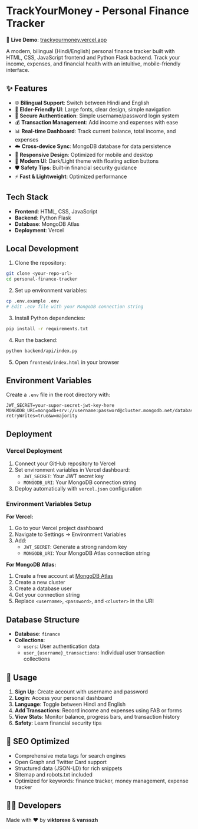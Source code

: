# TrackYourMoney - Personal Finance Tracker

🚀 **Live Demo**: [trackyourmoney.vercel.app](https://trackyourmoney.vercel.app)

A modern, bilingual (Hindi/English) personal finance tracker built with HTML, CSS, JavaScript frontend and Python Flask backend. Track your income, expenses, and financial health with an intuitive, mobile-friendly interface.

## ✨ Features

- 🌐 **Bilingual Support**: Switch between Hindi and English
- 👴 **Elder-Friendly UI**: Large fonts, clear design, simple navigation
- 🔐 **Secure Authentication**: Simple username/password login system
- 💰 **Transaction Management**: Add income and expenses with ease
- 📊 **Real-time Dashboard**: Track current balance, total income, and expenses
- ☁️ **Cross-device Sync**: MongoDB database for data persistence
- 📱 **Responsive Design**: Optimized for mobile and desktop
- 🎨 **Modern UI**: Dark/Light theme with floating action buttons
- 🛡️ **Safety Tips**: Built-in financial security guidance
- ⚡ **Fast & Lightweight**: Optimized performance

## Tech Stack

- **Frontend**: HTML, CSS, JavaScript
- **Backend**: Python Flask
- **Database**: MongoDB Atlas
- **Deployment**: Vercel

## Local Development

1. Clone the repository:
```bash
git clone <your-repo-url>
cd personal-finance-tracker
```

2. Set up environment variables:
```bash
cp .env.example .env
# Edit .env file with your MongoDB connection string
```

3. Install Python dependencies:
```bash
pip install -r requirements.txt
```

4. Run the backend:
```bash
python backend/api/index.py
```

5. Open `frontend/index.html` in your browser

## Environment Variables

Create a `.env` file in the root directory with:

```env
JWT_SECRET=your-super-secret-jwt-key-here
MONGODB_URI=mongodb+srv://username:password@cluster.mongodb.net/database?retryWrites=true&w=majority
```

## Deployment

### Vercel Deployment

1. Connect your GitHub repository to Vercel
2. Set environment variables in Vercel dashboard:
   - `JWT_SECRET`: Your JWT secret key
   - `MONGODB_URI`: Your MongoDB connection string
3. Deploy automatically with `vercel.json` configuration

### Environment Variables Setup

**For Vercel:**
1. Go to your Vercel project dashboard
2. Navigate to Settings → Environment Variables
3. Add:
   - `JWT_SECRET`: Generate a strong random key
   - `MONGODB_URI`: Your MongoDB Atlas connection string

**For MongoDB Atlas:**
1. Create a free account at [MongoDB Atlas](https://www.mongodb.com/atlas)
2. Create a new cluster
3. Create a database user
4. Get your connection string
5. Replace `<username>`, `<password>`, and `<cluster>` in the URI

## Database Structure

- **Database**: `finance`
- **Collections**: 
  - `users`: User authentication data
  - `user_{username}_transactions`: Individual user transaction collections

## 🚀 Usage

1. **Sign Up**: Create account with username and password
2. **Login**: Access your personal dashboard
3. **Language**: Toggle between Hindi and English
4. **Add Transactions**: Record income and expenses using FAB or forms
5. **View Stats**: Monitor balance, progress bars, and transaction history
6. **Safety**: Learn financial security tips

## 🎯 SEO Optimized

- Comprehensive meta tags for search engines
- Open Graph and Twitter Card support
- Structured data (JSON-LD) for rich snippets
- Sitemap and robots.txt included
- Optimized for keywords: finance tracker, money management, expense tracker

## 👨‍💻 Developers

Made with ❤️ by **viktorexe** & **vansszh**